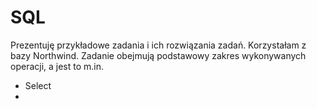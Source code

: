 # SQL
Prezentuję przykładowe zadania i ich rozwiązania zadań. Korzystałam z bazy Northwind. Zadanie obejmują podstawowy zakres wykonywanych operacji, a jest to m.in.
- Select
- 
